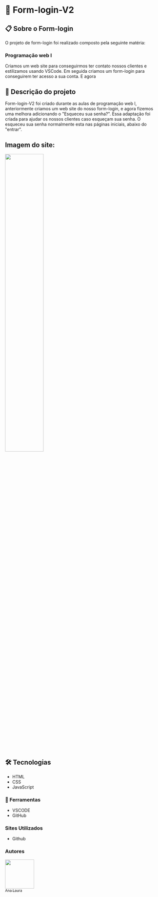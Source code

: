 # 🚀 Form-login-V2

## 📋 Sobre o Form-login
O projeto de form-login foi realizado composto pela seguinte matéria:
### Programação web I
Criamos um web site para conseguirmos ter contato nossos clientes e estilizamos usando VSCode. Em seguida criamos um form-login para conseguirem ter acesso a sua conta. E agora 
## 📄 Descrição do projeto
Form-login-V2 foi criado durante as aulas de programação web I, anteriormente criamos um web site do nosso form-login, e agora fizemos uma melhora adicionando o "Esqueceu sua senha?". Essa adaptação foi criada para ajudar os nossos clientes caso esqueçam sua senha. O esqueceu sua senha normalmente esta nas páginas iniciais, abaixo do "entrar".
## Imagem do site:
<img src="" width="50%">

## 🛠️ Tecnologias  
* HTML
* CSS
* JavaScript
### 🔧 Ferramentas
* VSCODE
* GitHub
### Sites Utilizados
* Github
### Autores 
 [<img loading="lazy" src="https://user-images.githubusercontent.com/140809968/272249265-389c8791-1744-4a19-a9a0-fde05e6dd499.jpg" width=95><br><sub>Ana Laura</sub>](https://github.com/anacenali) 

 